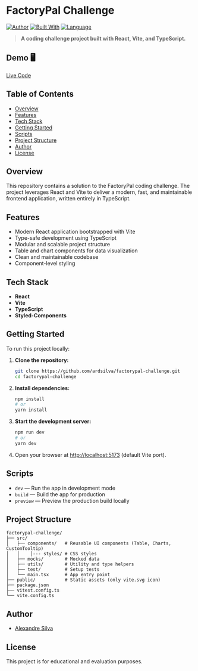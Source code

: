 # FactoryPal Challenge

[![Author](https://img.shields.io/badge/author-ardsilva-blue.svg)](https://github.com/ardsilva)
[![Built With](https://img.shields.io/badge/built%20with-React%20%26%20Vite-61dafb.svg)](https://react.dev)
[![Language](https://img.shields.io/badge/language-TypeScript-blue.svg)](https://www.typescriptlang.org/)

> **A coding challenge project built with React, Vite, and TypeScript.**

## Demo 🖥️
[Live Code](https://ardsilva-factorypal-challenge.vercel.app)


## Table of Contents

- [Overview](#overview)
- [Features](#features)
- [Tech Stack](#tech-stack)
- [Getting Started](#getting-started)
- [Scripts](#scripts)
- [Project Structure](#project-structure)
- [Author](#author)
- [License](#license)

## Overview

This repository contains a solution to the FactoryPal coding challenge. The project leverages React and Vite to deliver a modern, fast, and maintainable frontend application, written entirely in TypeScript.

## Features

- Modern React application bootstrapped with Vite
- Type-safe development using TypeScript
- Modular and scalable project structure
- Table and chart components for data visualization
- Clean and maintainable codebase
- Component-level styling

## Tech Stack

- **React**
- **Vite**
- **TypeScript**
- **Styled-Components**

## Getting Started

To run this project locally:

1. **Clone the repository:**

   ```bash
   git clone https://github.com/ardsilva/factorypal-challenge.git
   cd factorypal-challenge
   ```

2. **Install dependencies:**

   ```bash
   npm install
   # or
   yarn install
   ```

3. **Start the development server:**

   ```bash
   npm run dev
   # or
   yarn dev
   ```

4. Open your browser at [http://localhost:5173](http://localhost:5173) (default Vite port).

## Scripts

- `dev` — Run the app in development mode
- `build` — Build the app for production
- `preview` — Preview the production build locally

## Project Structure

```
factorypal-challenge/
├── src/
│   ├── components/   # Reusable UI components (Table, Charts, CustomTooltip)
│   │    │--- styles/ # CSS styles
│   ├── mocks/        # Mocked data
│   ├── utils/        # Utility and type helpers
│   ├── test/         # Setup tests
│   └── main.tsx      # App entry point
├── public/           # Static assets (only vite.svg icon)
├── package.json
├── vitest.config.ts
└── vite.config.ts
```

## Author

- [Alexandre Silva](https://github.com/ardsilva)

## License

This project is for educational and evaluation purposes.
